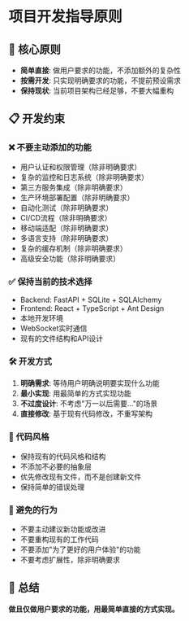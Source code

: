 # 项目开发指导原则

## 🎯 核心原则
- **简单直接**: 做用户要求的功能，不添加额外的复杂性
- **按需开发**: 只实现明确要求的功能，不提前预设需求
- **保持现状**: 当前项目架构已经足够，不要大幅重构

## 📋 开发约束

### ❌ 不要主动添加的功能
- 用户认证和权限管理（除非明确要求）
- 复杂的监控和日志系统（除非明确要求）  
- 第三方服务集成（除非明确要求）
- 生产环境部署配置（除非明确要求）
- 自动化测试（除非明确要求）
- CI/CD流程（除非明确要求）
- 移动端适配（除非明确要求）
- 多语言支持（除非明确要求）
- 复杂的缓存机制（除非明确要求）
- 高级安全功能（除非明确要求）

### ✅ 保持当前的技术选择
- Backend: FastAPI + SQLite + SQLAlchemy
- Frontend: React + TypeScript + Ant Design
- 本地开发环境
- WebSocket实时通信
- 现有的文件结构和API设计

### 🛠️ 开发方式
1. **明确需求**: 等待用户明确说明要实现什么功能
2. **最小实现**: 用最简单的方式实现功能
3. **不过度设计**: 不考虑"万一以后需要..."的场景
4. **直接修改**: 基于现有代码修改，不重写架构

### 📝 代码风格
- 保持现有的代码风格和结构
- 不添加不必要的抽象层
- 优先修改现有文件，而不是创建新文件
- 保持简单的错误处理

### 🚫 避免的行为
- 不要主动建议新功能或改进
- 不要重构现有的工作代码
- 不要添加"为了更好的用户体验"的功能
- 不要考虑扩展性，除非明确要求

## 🎯 总结
**做且仅做用户要求的功能，用最简单直接的方式实现。**